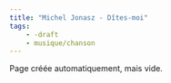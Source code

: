 ```yaml
---
title: "Michel Jonasz - Dîtes-moi"
tags:
    - -draft
    - musique/chanson
---
```


Page créée automatiquement, mais vide.
